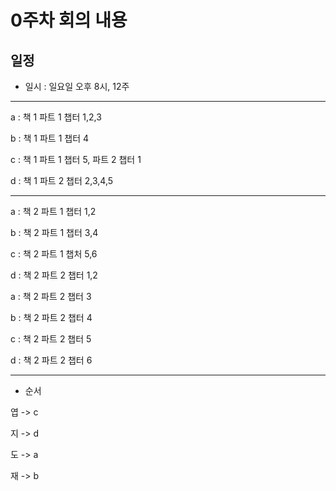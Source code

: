 # 0주차 회의 내용

## 일정
* 일시 : 일요일 오후 8시, 12주

---

a : 책 1 파트 1 챕터 1,2,3

b : 책 1 파트 1 챕터 4

c : 책 1 파트 1 챕터 5, 파트 2 챕터 1

d : 책 1 파트 2 챕터 2,3,4,5

---

a : 책 2 파트 1 챕터 1,2

b : 책 2 파트 1 챕터 3,4

c : 책 2 파트 1 챕처 5,6

d : 책 2 파트 2 챕터 1,2

a : 책 2 파트 2 챕터 3

b : 책 2 파트 2 챕터 4

c : 책 2 파트 2 챕터 5

d : 책 2 파트 2 챕터 6

---

* 순서 

엽 -> c

지 -> d

도 -> a

재 -> b